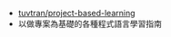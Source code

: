 
  * [tuvtran/project-based-learning](https://github.com/tuvtran/project-based-learning)
  * 以做專案為基礎的各種程式語言學習指南
